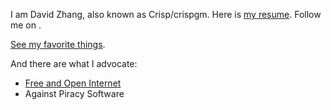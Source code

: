 I am David Zhang, also known as Crisp/crispgm. Here is [my resume](/page/resume.html).
Follow me on
<a href="http://weibo.com/crispgm" target="_blank"><i title="Weibo" class="fa fa-weibo fa-lg"></i></a>
<a href="https://instagram.com/crispgm" target="_blank"><i title="Instagram" class="fa fa-instagram fa-lg"></i></a>
<a href="http://crispgm.tumblr.com" target="_blank"><i title="Tumblr" class="fa fa-tumblr fa-lg"></i></a>.

[See my favorite things](/page/things.html).

And there are what I advocate:

* [Free and Open Internet](https://www.google.com/intl/en/takeaction/)
* Against Piracy Software
